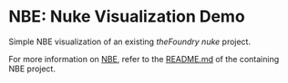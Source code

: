 # NBE: Nuke Visualization Demo

Simple NBE visualization of an existing _theFoundry nuke_ project.

For more information on [NBE](http://github.com/x1b/nbe), refer to the [README.md](../README.md) of the containing NBE project.
